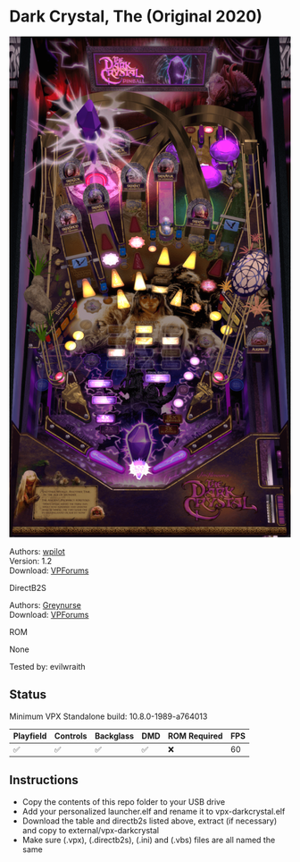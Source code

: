 # Dark Crystal, The (Original 2020)

![Table Preview](https://github.com/evilwraith/vpx-images/blob/main/vpx-darkcrystal.png)

Authors: [wpilot](https://www.vpforums.org/index.php?showuser=135549)  
Version: 1.2  
Download: [VPForums](https://www.vpforums.org/index.php?app=downloads&showfile=15008)

DirectB2S

Authors: [Greynurse](https://www.vpforums.org/index.php?showuser=100711)  
Download: [VPForums](https://www.vpforums.org/index.php?app=downloads&showfile=15023)

ROM

None

Tested by: evilwraith

## Status 

Minimum VPX Standalone build: 10.8.0-1989-a764013

| Playfield | Controls | Backglass | DMD | ROM Required | FPS | 
|-----------|----------|-----------|-----|--------------|-----|
| :white_check_mark: | :white_check_mark: | :white_check_mark: | :white_check_mark: | :x: | 60 |

## Instructions

- Copy the contents of this repo folder to your USB drive
- Add your personalized launcher.elf and rename it to vpx-darkcrystal.elf
- Download the table and directb2s listed above, extract (if necessary) and copy to external/vpx-darkcrystal
- Make sure (.vpx), (.directb2s), (.ini) and (.vbs) files are all named the same
